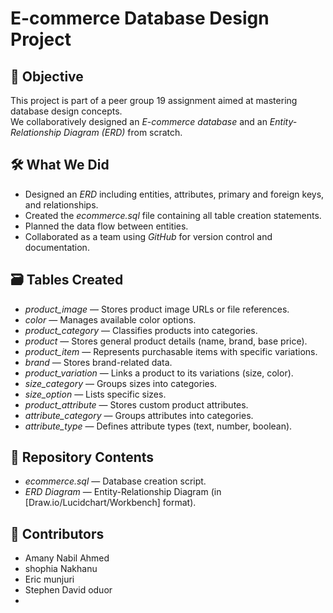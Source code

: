 # E-commerce Database Design Project

## 🎯 Objective
This project is part of a peer group 19 assignment aimed at mastering database design concepts.  
We collaboratively designed an *E-commerce database* and an *Entity-Relationship Diagram (ERD)* from scratch.

## 🛠️ What We Did
- Designed an *ERD* including entities, attributes, primary and foreign keys, and relationships.
- Created the *ecommerce.sql* file containing all table creation statements.
- Planned the data flow between entities.
- Collaborated as a team using *GitHub* for version control and documentation.

## 🗃️ Tables Created
- *product_image* — Stores product image URLs or file references.
- *color* — Manages available color options.
- *product_category* — Classifies products into categories.
- *product* — Stores general product details (name, brand, base price).
- *product_item* — Represents purchasable items with specific variations.
- *brand* — Stores brand-related data.
- *product_variation* — Links a product to its variations (size, color).
- *size_category* — Groups sizes into categories.
- *size_option* — Lists specific sizes.
- *product_attribute* — Stores custom product attributes.
- *attribute_category* — Groups attributes into categories.
- *attribute_type* — Defines attribute types (text, number, boolean).

## 📂 Repository Contents
- *ecommerce.sql* — Database creation script.
- *ERD Diagram* — Entity-Relationship Diagram (in [Draw.io/Lucidchart/Workbench] format).

## 🤝 Contributors
- Amany Nabil Ahmed
- shophia Nakhanu
- ⁠Eric munjuri
- ⁠Stephen David oduor
- 
